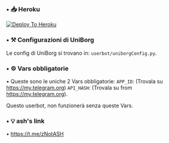 ### • 📥 Heroku

[![Deploy To Heroku](https://www.herokucdn.com/deploy/button.svg)](https://heroku.com/deploy)


### • ⚒ Configurazioni di UniBorg

Le config di UniBorg si trovano in: `userbot/uniborgConfig.py`.


### • ⚙️ Vars obbligatorie

• Queste sono le uniche 2 Vars obbligatorie:
    `APP_ID`:   (Trovala su https://my.telegram.org)
    `API_HASH`:   (Trovala su from https://my.telegram.org).
    
Questo userbot, non funzionerà senza queste Vars.


### • 💡 ash's link

• https://t.me/zNotASH
